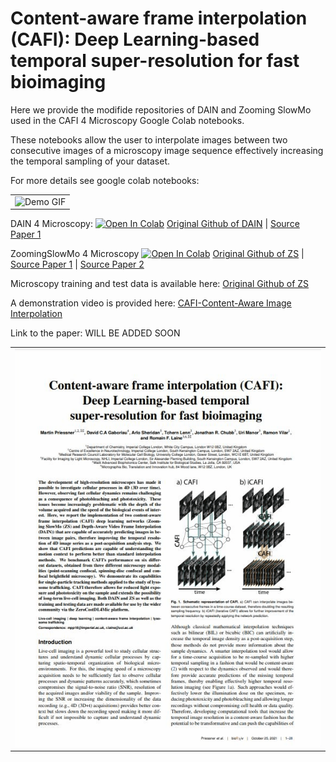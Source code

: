 # Content-aware frame interpolation (CAFI): Deep Learning-based temporal super-resolution for fast bioimaging

Here we provide the modifide repositories of DAIN and Zooming SlowMo used in the CAFI 4 Microscopy Google Colab notebooks.

These notebooks allow the user to interpolate images between two consecutive images of a microscopy image sequence effectively increasing the temporal sampling of your dataset.

For more details see google colab notebooks:


<table>
  <tr>
    <td colspan="1">
        <img src="dump/DEMO_GIF_GRAY640.gif" alt="Demo GIF">
        </img>
      </a>
    </td>
  </tr>
</table>


 DAIN 4 Microscopy:
 [![Open In Colab](https://colab.research.google.com/assets/colab-badge.svg)](https://colab.research.google.com/drive/1bL6wgTWrghHK7LH9xb4KGSk5WuOa5nJS?usp=sharing)
 [Original Github of DAIN](https://github.com/baowenbo/DAIN) | 
 [Source Paper 1](https://arxiv.org/abs/1904.00830)

 
 ZoomingSlowMo 4 Microscopy
 [![Open In Colab](https://colab.research.google.com/assets/colab-badge.svg)](https://colab.research.google.com/drive/1TZ0K-rq9Nrgu9_XZ0UOK6brxjIM0ISNU?usp=sharing)
 [Original Github of ZS](https://github.com/Mukosame/Zooming-Slow-Mo-CVPR-2020) | 
 [Source Paper 1](https://arxiv.org/abs/2002.11616#) | 
 [Source Paper 2](https://arxiv.org/abs/2104.07473#) 

Microscopy training and test data is available here:
[Original Github of ZS](https://zenodo.org/record/5596603#.YX-bKGDMIdU)

A demonstration video is provided here: [CAFI-Content-Aware Image Interpolation](https://youtu.be/4eCELi-b23k "CAFI-Content-Aware Image Interpolation")

Link to the paper: WILL BE ADDED SOON
<table>
  <tr>
    <td colspan="1">
        <img src="dump/TWEET_2_GIF_1_Paper_Screenshots.gif" alt="Demo GIF">
        </img>
      </a>
    </td>
  </tr>
</table>
